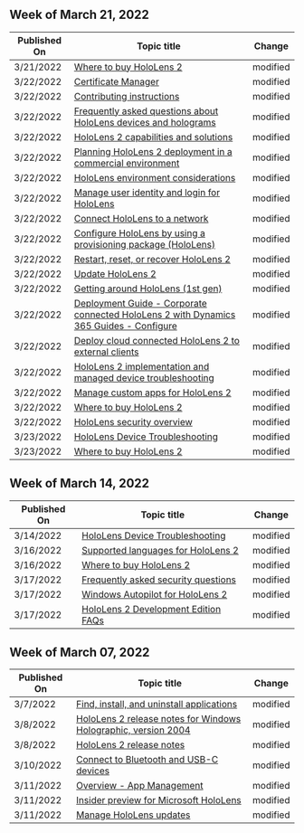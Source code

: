 <!-- This file is generated automatically each week. Changes made to this file will be overwritten.-->



## Week of March 21, 2022


| Published On |Topic title | Change |
|------|------------|--------|
| 3/21/2022 | [Where to buy HoloLens 2](/hololens/hololens2-purchase) | modified |
| 3/22/2022 | [Certificate Manager](/hololens/certificate-manager) | modified |
| 3/22/2022 | [Contributing instructions](/hololens/contributing) | modified |
| 3/22/2022 | [Frequently asked questions about HoloLens devices and holograms](/hololens/hololens-faq) | modified |
| 3/22/2022 | [HoloLens 2 capabilities and solutions](/hololens/hololens-commercial-features) | modified |
| 3/22/2022 | [Planning HoloLens 2 deployment in a commercial environment](/hololens/hololens-core-components) | modified |
| 3/22/2022 | [HoloLens environment considerations](/hololens/hololens-environment-considerations) | modified |
| 3/22/2022 | [Manage user identity and login for HoloLens](/hololens/hololens-identity) | modified |
| 3/22/2022 | [Connect HoloLens to a network](/hololens/hololens-network) | modified |
| 3/22/2022 | [Configure HoloLens by using a provisioning package (HoloLens)](/hololens/hololens-provisioning) | modified |
| 3/22/2022 | [Restart, reset, or recover HoloLens 2](/hololens/hololens-recovery) | modified |
| 3/22/2022 | [Update HoloLens 2](/hololens/hololens-update-hololens) | modified |
| 3/22/2022 | [Getting around HoloLens (1st gen)](/hololens/hololens1-basic-usage) | modified |
| 3/22/2022 | [Deployment Guide - Corporate connected HoloLens 2 with Dynamics 365 Guides - Configure](/hololens/hololens2-corp-connected-configure) | modified |
| 3/22/2022 | [Deploy cloud connected HoloLens 2 to external clients](/hololens/hololens2-deployment-guide) | modified |
| 3/22/2022 | [HoloLens 2 implementation and managed device troubleshooting](/hololens/hololens2-enterprise-troubleshooting) | modified |
| 3/22/2022 | [Manage custom apps for HoloLens 2](/hololens/hololens2-holographic-custom-apps) | modified |
| 3/22/2022 | [Where to buy HoloLens 2](/hololens/hololens2-purchase) | modified |
| 3/22/2022 | [HoloLens security overview](/hololens/security-overview) | modified |
| 3/23/2022 | [HoloLens Device Troubleshooting](/hololens/hololens-troubleshooting) | modified |
| 3/23/2022 | [Where to buy HoloLens 2](/hololens/hololens2-purchase) | modified |


## Week of March 14, 2022


| Published On |Topic title | Change |
|------|------------|--------|
| 3/14/2022 | [HoloLens Device Troubleshooting](/hololens/hololens-troubleshooting) | modified |
| 3/16/2022 | [Supported languages for HoloLens 2](/hololens/hololens2-language-support) | modified |
| 3/16/2022 | [Where to buy HoloLens 2](/hololens/hololens2-purchase) | modified |
| 3/17/2022 | [Frequently asked security questions](/hololens/hololens1-faq-security) | modified |
| 3/17/2022 | [Windows Autopilot for HoloLens 2](/hololens/hololens2-autopilot) | modified |
| 3/17/2022 | [HoloLens 2 Development Edition FAQs](/hololens/hololens2-development-edition-faq) | modified |


## Week of March 07, 2022


| Published On |Topic title | Change |
|------|------------|--------|
| 3/7/2022 | [Find, install, and uninstall applications](/hololens/holographic-store-apps) | modified |
| 3/8/2022 | [HoloLens 2 release notes for Windows Holographic, version 2004](/hololens/hololens-release-notes-2004) | modified |
| 3/8/2022 | [HoloLens 2 release notes](/hololens/hololens-release-notes) | modified |
| 3/10/2022 | [Connect to Bluetooth and USB-C devices](/hololens/hololens-connect-devices) | modified |
| 3/11/2022 | [Overview - App Management](/hololens/app-deploy-overview) | modified |
| 3/11/2022 | [Insider preview for Microsoft HoloLens](/hololens/hololens-insider) | modified |
| 3/11/2022 | [Manage HoloLens updates](/hololens/hololens-updates) | modified |
